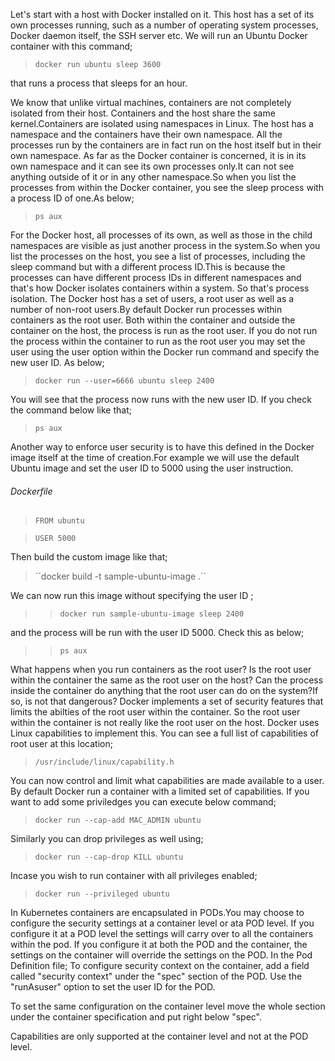 Let's start with a host with Docker installed on it. This host has a set of its own processes running, such as a number of operating system processes, Docker daemon itself, the SSH server etc. We will run an Ubuntu Docker container with this command;

> `` docker run ubuntu sleep 3600 ``

that runs a process that sleeps for an hour.

We know that unlike virtual machines, containers are not completely isolated from their host. Containers and the host share the same kernel.Containers are isolated using namespaces in Linux. The host has a namespace and the containers have their own namespace. All the processes run by the containers are in fact run on the host itself but in their own namespace. As far as the Docker container is concerned, it is in its own namespace and it can see its own processes only.It can not see anything outside of it or in any other namespace.So  when you list the processes from within the Docker container, you see the sleep process with a process ID of one.As below;

> `` ps aux ``

For the Docker host, all processes of its own, as well as those in the child namespaces are visible as just another process in the system.So when you list the processes on the host, you see a list of processes, including the sleep command but with a different process ID.This is because the processes can have different process IDs in different namespaces and that's how Docker isolates containers within a system. So that's process isolation. The Docker host has a set of users, a root user as well as a number of non-root users.By default Docker run processes within containers as the root user. Both within the container and outside the container on the host, the process is run as the root user. If you do not run the process within the container to run as the root user you may set the user using the user option within the Docker run command and specify the new user ID. As below;

> ``docker run --user=6666 ubuntu sleep 2400``

You will see that the process now runs with the new user ID. If you check the command below like that;

> ``ps aux``

Another way to enforce user security is to have this defined in the Docker image itself at the time of creation.For example we will use the default Ubuntu image and set the user ID to 5000 using the user instruction.

###### Dockerfile

> ``FROM ubuntu``

> ``USER 5000``

Then build the custom image like that;

> ´´docker build -t sample-ubuntu-image .``

We can now run this image without specifying the user ID ;

>> ``docker run sample-ubuntu-image sleep 2400``

and the process will be run with the user ID 5000. Check this as below;

>> ``ps aux``

What happens when you run containers as the root user? Is the root user within the container the same as the root user on the host? Can the process inside the container do anything that the root user can do on the system?If so, is not that dangerous? Docker implements a set of security features that limits the abilties of the root user within the container. So the root user within the container is not really like the root user on the host. Docker uses Linux capabilities to implement this. You can see a full list of capabilities of root user at this location;

> ``/usr/include/linux/capability.h``

You can now control and limit what capabilities are made available to a user. By default Docker run a container with a limited set of capabilities. If you want to add some priviledges you can execute below command;

> ``docker run --cap-add MAC_ADMIN ubuntu``

Similarly you can drop privileges as well using;

> ``docker run --cap-drop KILL ubuntu``

Incase you wish to run container with all privileges enabled;

> ``docker run --privileged ubuntu``

In Kubernetes containers are encapsulated in PODs.You may choose to configure the security settings at a container level or ata  POD level. If you configure it at a POD level the settings will carry over to all the containers within the pod. If you configure it at both the POD and the container, the settings on the container will override the settings on the POD. In the Pod Definition file; To configure security context on the container, add a field called "security context" under the "spec" section of the POD. Use the "runAsuser" option to set the user ID for the POD.

To set the same configuration on the container level move the whole section under the container specification and put right below "spec".

Capabilities are only supported at the container level and not at the POD level.